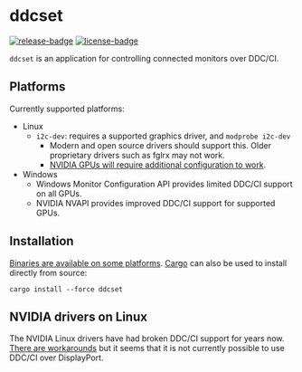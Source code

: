 # ddcset

[![release-badge][]][cargo] [![license-badge][]][license]

`ddcset` is an application for controlling connected monitors over DDC/CI.


## Platforms

Currently supported platforms:

- Linux
  - `i2c-dev`: requires a supported graphics driver, and `modprobe i2c-dev`
    - Modern and open source drivers should support this. Older proprietary
      drivers such as fglrx may not work.
    - [NVIDIA GPUs will require additional configuration to work](#nvidia-drivers-on-linux).
- Windows
  - Windows Monitor Configuration API provides limited DDC/CI support on all GPUs.
  - NVIDIA NVAPI provides improved DDC/CI support for supported GPUs.

## Installation

[Binaries are available on some platforms](https://github.com/arcnmx/ddcset-rs/releases).
[Cargo](https://www.rust-lang.org/en-US/install.html) can also be used to install
directly from source:

    cargo install --force ddcset


## NVIDIA drivers on Linux

The NVIDIA Linux drivers have had broken DDC/CI support for years now. [There are
workarounds](http://www.ddcutil.com/nvidia/) but it seems that it is not
currently possible to use DDC/CI over DisplayPort.

[release-badge]: https://img.shields.io/crates/v/ddcset.svg?style=flat-square
[cargo]: https://crates.io/crates/ddcset
[license-badge]: https://img.shields.io/badge/license-MIT-ff69b4.svg?style=flat-square
[license]: https://github.com/arcnmx/ddcset-rs/blob/master/COPYING
